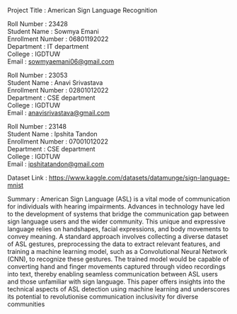 Project Title : American Sign Language Recognition

Roll Number : 23428 <br />
Student Name : Sowmya Emani <br />
Enrollment Number : 06801192022 <br />
Department : IT department <br />
College : IGDTUW <br />
Email : sowmyaemani06@gmail.com <br />



Roll Number : 23053 <br />
Student Name : Anavi Srivastava <br />
Enrollment Number : 02801012022 <br />
Department : CSE department <br />
College : IGDTUW <br />
Email : anavisrivastava@gmail.com <br />



Roll Number : 23148 <br />
Student Name : Ipshita Tandon <br />
Enrollment Number : 07001012022 <br />
Department : CSE department <br />
College : IGDTUW <br />
Email : ipshitatandon@gmail.com <br />



Dataset Link : https://www.kaggle.com/datasets/datamunge/sign-language-mnist <br />



Summary : American Sign Language (ASL) is a vital mode
of communication for individuals with hearing impairments.
Advances in technology have led to the development of systems
that bridge the communication gap between sign language users
and the wider community. This unique and expressive language
relies on handshapes, facial expressions, and body movements
to convey meaning. A standard approach involves collecting a
diverse dataset of ASL gestures, preprocessing the data to extract
relevant features, and training a machine learning model, such
as a Convolutional Neural Network (CNN), to recognize these
gestures. The trained model would be capable of converting
hand and finger movements captured through video recordings
into text, thereby enabling seamless communication between
ASL users and those unfamiliar with sign language. This paper
offers insights into the technical aspects of ASL detection using
machine learning and underscores its potential to revolutionise
communication inclusivity for diverse communities



